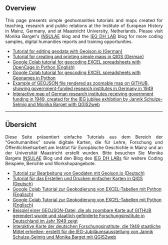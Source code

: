 <h2>Overview</h2>

<p align="justify">This page presents simple geohumanities tutorials and maps created for teaching, research and public relations at the Institute of European History in Mainz, Germany, and at Maastricht University, Netherlands. Please visit Monika Barget's <a href="https://insulae.hypotheses.org/">INSULAE</a> blog and the <a href="https://dhlab.hypotheses.org/">IEG DH LAB</a> blog for more coding samples, digital humanities reports and training opportunities.</p>
<ul>
<li><a href="https://monikabarget.github.io/GeoHumTutorials/Tutorial_GeoJSON">Tutorial for editing geodata with Geojson.io (German)</a></li>
<li><a href="https://monikabarget.github.io/GeoHumTutorials/Tutorial_simpleQGISmaps">Tutorial for creating and printing simple maps in QIGS (German)</a></li>
<li><a href="https://github.com/MonikaBarget/GeoHumTutorials/tree/master/Tutorial_geocodingOPENCAGE">Google Colab tutorial for geocoding EXCEL spreadsheets with OpenCage in Python (English)</a></li>
<li><a href="https://github.com/MonikaBarget/GeoHumTutorials/tree/master/Tutorial_geocodingGEONAMES">Google Colab tutorial for geocoding EXCEL spreadsheets with Geonames in Python</li>
<li><a href="https://github.com/MonikaBarget/GeoHumTutorials/blob/master/IEG_test_map.geojson">Example of GEOJSON file rendered as zoomable map on GITHUB, showing government-funded research institutes in Germany in 1949</a></li>
<li><a href="https://monikabarget.github.io/GeoHumTutorials/qgis2web_IEG_jubilee_map/index.html">Interactive map of German research institutes receiving government funding in 1949, created for the IEG jubilee exhibition by Jannik Schulze-Selmig and Monika Barget with QGIS2web</a></li>
</ul>

<hr>

<h2>Übersicht</h2>

<p align="justify">Diese Seite präsentiert einfache Tutorials aus dem Bereich der "Geohumanities" sowie digitale Karten, die für Lehre, Forschung und Öffentlichkeitsarbeit am Institut für Europäische Geschichte in Mainz und an der Universität Maastricht erstellt wurden. Bitte besuchen Sie Monika Bargets <a href="https://insulae.hypotheses.org/">INSULAE</a> Blog und den Blog des <a href="https://dhlab.hypotheses.org/">IEG DH LABs</a> für weitere Coding Beispiele, Berichte und Workshopangebote.</p>

<ul>
<li><a href="https://monikabarget.github.io/GeoHumTutorials/Tutorial_GeoJSON">Tutorial zur Bearbeitung von Geodaten mit Geojson.io (Deutsch)</a></li>
<li><a href="https://monikabarget.github.io/GeoHumTutorials/Tutorial_simpleQGISmaps">Tutorial für das Erstellen und Drucken einfacher Karten in QIGS (Deutsch)</a></li>
<li><a href="https://github.com/MonikaBarget/GeoHumTutorials/tree/master/Tutorial_geocodingOPENCAGE">Google Colab Tutorial zur Geokodierung von EXCEL-Tabellen mit Python (Englisch)</a></li>
<li><a href="https://github.com/MonikaBarget/GeoHumTutorials/tree/master/Tutorial_geocodingGEONAMES">Google Colab Tutorial zur Geokodierung von EXCEL-Tabellen mit Python (Englisch)</li>
<li><a href="https://github.com/MonikaBarget/GeoHumTutorials/blob/master/IEG_test_map.geojson">Beispiel einer GEOJSON-Datei, die als zoombare Karte auf GITHUB gerendert wurde und staatlich geförderte Forschungsinstitute in Deutschland im Jahr 1949 zeigt</a></li>
<li><a href="https://monikabarget.github.io/GeoHumTutorials/qgis2web_IEG_jubilee_map/index.html">Interaktive Karte der deutschen Forschungsinstitute, die 1949 staatliche Mittel erhielten; erstellt für die IEG-Jubiläumsausstellung von Jannik Schulze-Selmig und Monika Barget mit QGIS2web</a></li>
</ul>

